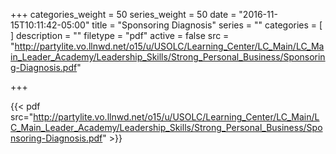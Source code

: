 +++
categories_weight = 50
series_weight = 50
date = "2016-11-15T10:11:42-05:00"
title = "Sponsoring Diagnosis"
series = ""
categories = [
]
description = ""
filetype = "pdf"
active = false
src = "http://partylite.vo.llnwd.net/o15/u/USOLC/Learning_Center/LC_Main/LC_Main_Leader_Academy/Leadership_Skills/Strong_Personal_Business/Sponsoring-Diagnosis.pdf"

+++

{{< pdf src="http://partylite.vo.llnwd.net/o15/u/USOLC/Learning_Center/LC_Main/LC_Main_Leader_Academy/Leadership_Skills/Strong_Personal_Business/Sponsoring-Diagnosis.pdf" >}}
